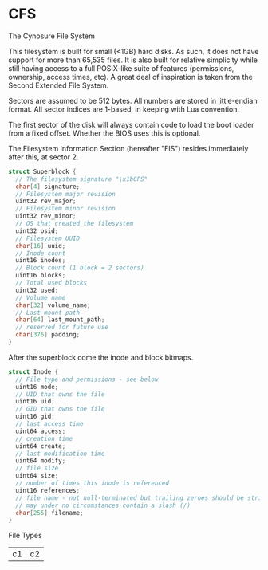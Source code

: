 # CFS

The Cynosure File System

This filesystem is built for small (<1GB) hard disks.  As such, it does not have support for more than 65,535 files.  It is also built for relative simplicity while still having access to a full POSIX-like suite of features (permissions, ownership, access times, etc).  A great deal of inspiration is taken from the Second Extended File System.

Sectors are assumed to be 512 bytes.  All numbers are stored in little-endian format.  All sector indices are 1-based, in keeping with Lua convention.

The first sector of the disk will always contain code to load the boot loader from a fixed offset.  Whether the BIOS uses this is optional.

The Filesystem Information Section (hereafter "FIS") resides immediately after this, at sector 2.

```c
struct Superblock {
  // The filesystem signature "\x1bCFS"
  char[4] signature;
  // Filesystem major revision
  uint32 rev_major;
  // Filesystem minor revision
  uint32 rev_minor;
  // OS that created the filesystem
  uint32 osid;
  // Filesystem UUID
  char[16] uuid;
  // Inode count
  uint16 inodes;
  // Block count (1 block = 2 sectors)
  uint16 blocks;
  // Total used blocks
  uint32 used;
  // Volume name
  char[32] volume_name;
  // Last mount path
  char[64] last_mount_path;
  // reserved for future use
  char[376] padding;
}
```
After the superblock come the inode and block bitmaps.

```c
struct Inode {
  // File type and permissions - see below
  uint16 mode;
  // UID that owns the file
  uint16 uid;
  // GID that owns the file
  uint16 gid;
  // last access time
  uint64 access;
  // creation time
  uint64 create;
  // last modification time
  uint64 modify;
  // file size
  uint64 size;
  // number of times this inode is referenced
  uint16 references;
  // file name - not null-terminated but trailing zeroes should be stripped
  // may under no circumstances contain a slash (/)
  char[255] filename;
}
```

<table>
  <thead>
    File Types
  </thead>
  <tbody>
    <tr>
      <td>c1</td>
      <td>c2</td>
    </tr>
  </tbody>
</table>
